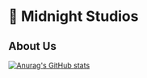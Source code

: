 # 🌙 Midnight Studios

## About Us
[![Anurag's GitHub stats](https://github-readme-stats.vercel.app/api?username=sxvlsl)](https://github.com/anuraghazra/github-readme-stats)
